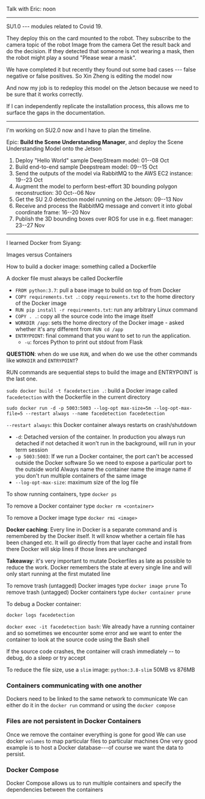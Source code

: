 Talk with Eric: noon

---

SU1.0 --- modules related to Covid 19.

They deploy this on the card mounted to the robot.
They subscribe to the camera topic of the robot
Image from the camera
Get the result back and do the decision.
If they detected that someone is not wearing a mask,
then the robot might play a sound "Please wear a mask".

We have completed it but recently they found out some bad cases --- false negative or false positives.
So Xin Zheng is editing the model now

And now my job is to redeploy this model on the Jetson
because we need to be sure that it works correctly.

If I can independently replicate the installation process, this allows me to surface the gaps in the documentation.

---

I'm working on SU2.0 now and I have to plan the timeline.

Epic: **Build the Scene Understanding Manager**,
and deploy the Scene Understanding Model onto the Jetson

1. Deploy "Hello World" sample DeepStream model: 01--08 Oct
2. Build end-to-end sample Deepstream model: 09--15 Oct
3. Send the outputs of the model via RabbitMQ to the AWS EC2 instance: 19--23 Oct
4. Augment the model to perform best-effort 3D bounding polygon reconstruction: 30 Oct--06 Nov
5. Get the SU 2.0 detection model running on the Jetson: 09--13 Nov
6. Receive and process the RabbitMQ message and convert it into global coordinate frame: 16--20 Nov
7. Publish the 3D bounding boxes over ROS for use in e.g. fleet manager: 23--27 Nov

---

I learned Docker from Siyang:

Images versus Containers

How to build a docker image: something called a Dockerfile

A docker file must always be called Dockerfile

- `FROM python:3.7`: pull a base image to build on top of from Docker
- `COPY requirements.txt .`: copy `requirements.txt` to the home directory of the Docker image
- `RUN pip install -r requirements.txt`: run any arbitrary Linux command
- `COPY . .`: copy all the source code into the image itself
- `WORKDIR /app`: sets the home directory of the Docker image - asked whether it's any different from `RUN cd /app`
- `ENTRYPOINT`: final command that you want to set to run the application.
  - `-u`: forces Python to print out stdout from Flask

**QUESTION**: when do we use `RUN`, and when do we use the other commands like
`WORKDIR` and `ENTRYPOINT`?

RUN commands are sequential steps to build the image and ENTRYPOINT is the last one.

`sudo docker build -t facedetection .`: build a Docker image called `facedetection`
with the Dockerfile in the current directory

`sudo docker run -d -p 5003:5003 --log-opt max-size=5m --log-opt-max-file=5 --restart always --name facedetection facedetection`

`--restart always`: this Docker container always restarts on crash/shutdown

- `-d`: Detached version of the container. In production you always run detached
  if not detached it won't run in the background, will run in your term session
- `-p 5003:5003`: If we run a Docker container, the port can't be accessed outside the Docker software
  So we need to expose a particular port to the outside world
  Always name the container name the image name if you don't run multiple containers of the same image
- `--log-opt-max-size`: maximum size of the log file

To show running containers, type `docker ps`

To remove a Docker container type `docker rm <container>`

To remove a Docker image type `docker rmi <image>`

**Docker caching**: Every line in Docker is a separate command
and is remembered by the Docker itself. It will know whether a certain file
has been changed etc.
It will go directly from that layer cache and install from there
Docker will skip lines if those lines are unchanged

**Takeaway**: it's very important to mutate Dockerfiles as late as possible
to reduce the work.
Docker remembers the state at every single line and
will only start running at the first mutated line

To remove trash (untagged) Docker images type `docker image prune`
To remove trash (untagged) Docker containers type `docker container prune`

To debug a Docker container:

`docker logs facedetection`

`docker exec -it facedetection bash`: We already have a running container
and so sometimes we encounter some error and we want to enter the container
to look at the source code using the Bash shell

If the source code crashes, the container will crash immediately --
to debug, do a sleep or try accept

To reduce the file size, use a `slim` image: `python:3.8-slim`
50MB vs 876MB

### Containers communicating with one another

Dockers need to be linked to the same network to communicate
We can either do it in the `docker run` command or using the `docker compose`

### Files are not persistent in Docker Containers

Once we remove the container everything is gone for good
We can use docker `volumes` to map particular files to particular machines
One very good example is to host a Docker database---of course we want the data
to persist.

### Docker Compose

Docker Compose allows us to run multiple containers and specify the dependencies
between the containers
